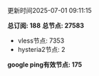 更新时间2025-07-01 09:11:15

**总订阅: 188**
**总节点: 27583**
- vless节点: 7353
- hysteria2节点: 2

**google ping有效节点: 175**
